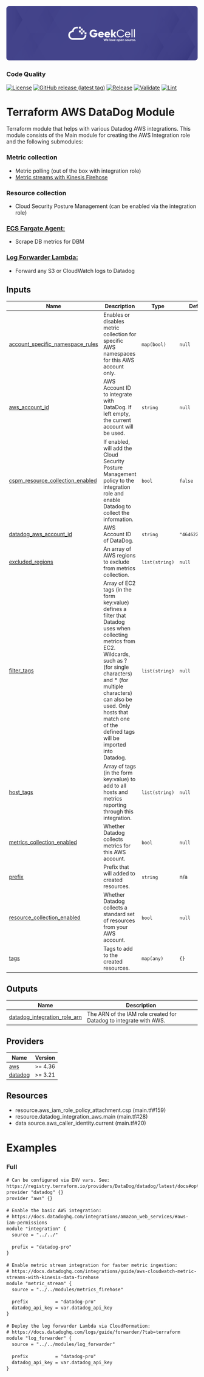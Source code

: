 <!-- BEGIN_TF_DOCS -->
[![Geek Cell GmbH](https://raw.githubusercontent.com/geekcell/.github/main/geekcell-github-banner.png)](https://www.geekcell.io/)

### Code Quality
[![License](https://img.shields.io/github/license/geekcell/terraform-aws-datadog-integration)](https://github.com/geekcell/terraform-aws-datadog-integration/blob/master/LICENSE)
[![GitHub release (latest tag)](https://img.shields.io/github/v/release/geekcell/terraform-aws-datadog-integration?logo=github&sort=semver)](https://github.com/geekcell/terraform-aws-datadog-integration/releases)
[![Release](https://github.com/geekcell/terraform-aws-datadog-integration/actions/workflows/release.yaml/badge.svg)](https://github.com/geekcell/terraform-aws-datadog-integration/actions/workflows/release.yaml)
[![Validate](https://github.com/geekcell/terraform-aws-datadog-integration/actions/workflows/validate.yaml/badge.svg)](https://github.com/geekcell/terraform-aws-datadog-integration/actions/workflows/validate.yaml)
[![Lint](https://github.com/geekcell/terraform-aws-datadog-integration/actions/workflows/linter.yaml/badge.svg)](https://github.com/geekcell/terraform-aws-datadog-integration/actions/workflows/linter.yaml)

<!--
Comment in these badges if they apply to the repository.

### Security
[![Infrastructure Tests](https://www.bridgecrew.cloud/badges/github/geekcell/terraform-aws-datadog-integration/general)](https://www.bridgecrew.cloud/link/badge?vcs=github&fullRepo=geekcell%2Fterraform-aws-datadog-integration&benchmark=INFRASTRUCTURE+SECURITY)

#### Cloud
[![Infrastructure Tests](https://www.bridgecrew.cloud/badges/github/geekcell/terraform-aws-datadog-integration/cis_aws)](https://www.bridgecrew.cloud/link/badge?vcs=github&fullRepo=geekcell%2Fterraform-aws-datadog-integration&benchmark=CIS+AWS+V1.2)
[![Infrastructure Tests](https://www.bridgecrew.cloud/badges/github/geekcell/terraform-aws-datadog-integration/cis_aws_13)](https://www.bridgecrew.cloud/link/badge?vcs=github&fullRepo=geekcell%2Fterraform-aws-datadog-integration&benchmark=CIS+AWS+V1.3)
[![Infrastructure Tests](https://www.bridgecrew.cloud/badges/github/geekcell/terraform-aws-datadog-integration/cis_azure)](https://www.bridgecrew.cloud/link/badge?vcs=github&fullRepo=geekcell%2Fterraform-aws-datadog-integration&benchmark=CIS+AZURE+V1.1)
[![Infrastructure Tests](https://www.bridgecrew.cloud/badges/github/geekcell/terraform-aws-datadog-integration/cis_azure_13)](https://www.bridgecrew.cloud/link/badge?vcs=github&fullRepo=geekcell%2Fterraform-aws-datadog-integration&benchmark=CIS+AZURE+V1.3)
[![Infrastructure Tests](https://www.bridgecrew.cloud/badges/github/geekcell/terraform-aws-datadog-integration/cis_gcp)](https://www.bridgecrew.cloud/link/badge?vcs=github&fullRepo=geekcell%2Fterraform-aws-datadog-integration&benchmark=CIS+GCP+V1.1)

##### Container
[![Infrastructure Tests](https://www.bridgecrew.cloud/badges/github/geekcell/terraform-aws-datadog-integration/cis_kubernetes_16)](https://www.bridgecrew.cloud/link/badge?vcs=github&fullRepo=geekcell%2Fterraform-aws-datadog-integration&benchmark=CIS+KUBERNETES+V1.6)
[![Infrastructure Tests](https://www.bridgecrew.cloud/badges/github/geekcell/terraform-aws-datadog-integration/cis_eks_11)](https://www.bridgecrew.cloud/link/badge?vcs=github&fullRepo=geekcell%2Fterraform-aws-datadog-integration&benchmark=CIS+EKS+V1.1)
[![Infrastructure Tests](https://www.bridgecrew.cloud/badges/github/geekcell/terraform-aws-datadog-integration/cis_gke_11)](https://www.bridgecrew.cloud/link/badge?vcs=github&fullRepo=geekcell%2Fterraform-aws-datadog-integration&benchmark=CIS+GKE+V1.1)
[![Infrastructure Tests](https://www.bridgecrew.cloud/badges/github/geekcell/terraform-aws-datadog-integration/cis_kubernetes)](https://www.bridgecrew.cloud/link/badge?vcs=github&fullRepo=geekcell%2Fterraform-aws-datadog-integration&benchmark=CIS+KUBERNETES+V1.5)

#### Data protection
[![Infrastructure Tests](https://www.bridgecrew.cloud/badges/github/geekcell/terraform-aws-datadog-integration/soc2)](https://www.bridgecrew.cloud/link/badge?vcs=github&fullRepo=geekcell%2Fterraform-aws-datadog-integration&benchmark=SOC2)
[![Infrastructure Tests](https://www.bridgecrew.cloud/badges/github/geekcell/terraform-aws-datadog-integration/pci)](https://www.bridgecrew.cloud/link/badge?vcs=github&fullRepo=geekcell%2Fterraform-aws-datadog-integration&benchmark=PCI-DSS+V3.2)
[![Infrastructure Tests](https://www.bridgecrew.cloud/badges/github/geekcell/terraform-aws-datadog-integration/pci_dss_v321)](https://www.bridgecrew.cloud/link/badge?vcs=github&fullRepo=geekcell%2Fterraform-aws-datadog-integration&benchmark=PCI-DSS+V3.2.1)
[![Infrastructure Tests](https://www.bridgecrew.cloud/badges/github/geekcell/terraform-aws-datadog-integration/iso)](https://www.bridgecrew.cloud/link/badge?vcs=github&fullRepo=geekcell%2Fterraform-aws-datadog-integration&benchmark=ISO27001)
[![Infrastructure Tests](https://www.bridgecrew.cloud/badges/github/geekcell/terraform-aws-datadog-integration/nist)](https://www.bridgecrew.cloud/link/badge?vcs=github&fullRepo=geekcell%2Fterraform-aws-datadog-integration&benchmark=NIST-800-53)
[![Infrastructure Tests](https://www.bridgecrew.cloud/badges/github/geekcell/terraform-aws-datadog-integration/hipaa)](https://www.bridgecrew.cloud/link/badge?vcs=github&fullRepo=geekcell%2Fterraform-aws-datadog-integration&benchmark=HIPAA)
[![Infrastructure Tests](https://www.bridgecrew.cloud/badges/github/geekcell/terraform-aws-datadog-integration/fedramp_moderate)](https://www.bridgecrew.cloud/link/badge?vcs=github&fullRepo=geekcell%2Fterraform-aws-datadog-integration&benchmark=FEDRAMP+%28MODERATE%29)

-->

# Terraform AWS DataDog Module

Terraform module that helps with various Datadog AWS integrations. This module consists of the Main module
for creating the AWS Integration role and the following submodules:

### Metric collection
* Metric polling (out of the box with integration role)
* [Metric streams with Kinesis Firehose](./modules/metric\_streams/README.md)

### Resource collection
* Cloud Security Posture Management (can be enabled via the integration role)

### [ECS Fargate Agent:](./modules/fargate\_agent/README.md)
* Scrape DB metrics for DBM

### [Log Forwarder Lambda:](./modules/log\_forwarder/README.md)
* Forward any S3 or CloudWatch logs to Datadog

## Inputs

| Name | Description | Type | Default | Required |
|------|-------------|------|---------|:--------:|
| <a name="input_account_specific_namespace_rules"></a> [account\_specific\_namespace\_rules](#input\_account\_specific\_namespace\_rules) | Enables or disables metric collection for specific AWS namespaces for this AWS account only. | `map(bool)` | `null` | no |
| <a name="input_aws_account_id"></a> [aws\_account\_id](#input\_aws\_account\_id) | AWS Account ID to integrate with DataDog. If left empty, the current account will be used. | `string` | `null` | no |
| <a name="input_cspm_resource_collection_enabled"></a> [cspm\_resource\_collection\_enabled](#input\_cspm\_resource\_collection\_enabled) | If enabled, will add the Cloud Security Posture Management policy to the integration role and enable Datadog to collect the information. | `bool` | `false` | no |
| <a name="input_datadog_aws_account_id"></a> [datadog\_aws\_account\_id](#input\_datadog\_aws\_account\_id) | AWS Account ID of DataDog. | `string` | `"464622532012"` | no |
| <a name="input_excluded_regions"></a> [excluded\_regions](#input\_excluded\_regions) | An array of AWS regions to exclude from metrics collection. | `list(string)` | `null` | no |
| <a name="input_filter_tags"></a> [filter\_tags](#input\_filter\_tags) | Array of EC2 tags (in the form key:value) defines a filter that Datadog uses when collecting metrics from EC2. Wildcards, such as ? (for single characters) and * (for multiple characters) can also be used. Only hosts that match one of the defined tags will be imported into Datadog. | `list(string)` | `null` | no |
| <a name="input_host_tags"></a> [host\_tags](#input\_host\_tags) | Array of tags (in the form key:value) to add to all hosts and metrics reporting through this integration. | `list(string)` | `null` | no |
| <a name="input_metrics_collection_enabled"></a> [metrics\_collection\_enabled](#input\_metrics\_collection\_enabled) | Whether Datadog collects metrics for this AWS account. | `bool` | `null` | no |
| <a name="input_prefix"></a> [prefix](#input\_prefix) | Prefix that will added to created resources. | `string` | n/a | yes |
| <a name="input_resource_collection_enabled"></a> [resource\_collection\_enabled](#input\_resource\_collection\_enabled) | Whether Datadog collects a standard set of resources from your AWS account. | `bool` | `null` | no |
| <a name="input_tags"></a> [tags](#input\_tags) | Tags to add to the created resources. | `map(any)` | `{}` | no |

## Outputs

| Name | Description |
|------|-------------|
| <a name="output_datadog_integration_role_arn"></a> [datadog\_integration\_role\_arn](#output\_datadog\_integration\_role\_arn) | The ARN of the IAM role created for Datadog to integrate with AWS. |

## Providers

| Name | Version |
|------|---------|
| <a name="provider_aws"></a> [aws](#provider\_aws) | >= 4.36 |
| <a name="provider_datadog"></a> [datadog](#provider\_datadog) | >= 3.21 |

## Resources

- resource.aws_iam_role_policy_attachment.csp (main.tf#159)
- resource.datadog_integration_aws.main (main.tf#28)
- data source.aws_caller_identity.current (main.tf#20)

# Examples
### Full
```hcl
# Can be configured via ENV vars. See: https://registry.terraform.io/providers/DataDog/datadog/latest/docs#optional
provider "datadog" {}
provider "aws" {}

# Enable the basic AWS integration:
# https://docs.datadoghq.com/integrations/amazon_web_services/#aws-iam-permissions
module "integration" {
  source = "../../"

  prefix = "datadog-pro"
}

# Enable metric stream integration for faster metric ingestion:
# https://docs.datadoghq.com/integrations/guide/aws-cloudwatch-metric-streams-with-kinesis-data-firehose
module "metric_stream" {
  source = "../../modules/metrics_firehose"

  prefix          = "datadog-pro"
  datadog_api_key = var.datadog_api_key
}

# Deploy the log forwarder Lambda via CloudFormation:
# https://docs.datadoghq.com/logs/guide/forwarder/?tab=terraform
module "log_forwarder" {
  source = "../../modules/log_forwarder"

  prefix          = "datadog-pro"
  datadog_api_key = var.datadog_api_key
}
```
<!-- END_TF_DOCS -->
